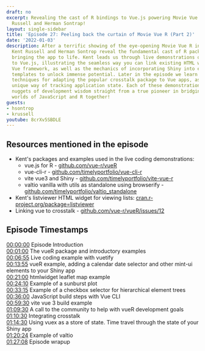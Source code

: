 ```yaml
---
draft: no
excerpt: Revealing the cast of R bindings to Vue.js powering Movie Vue R with Kent
  Russell and Herman Sontrap!
layout: single-sidebar
title: 'Episode 27: Peeling back the curtain of Movie Vue R (Part 2)'
date: '2022-01-03'
description: After a terrific showing of the eye-opening Movie Vue R in episode 26,
  Kent Russell and Herman Sontrop reveal the fundamental cast of R packages and workflows
  bringing the app to life. Kent leads us through live demonstrations of his R packages  binding
  to Vue.js, illustrating the seamless way you can link existing HTML widgets to the
  Vue framework, as well as the mechanics of incorporating Shiny into existing Vue
  templates to unlock immense potential. Later in the episode we learn revolutionary
  techniques for adapting the popular crosstalk package to Vue apps, as well as a
  unique way of tracking application state. Each of these demonstrations reveal many
  nuggets of development wisdom straight from a true pioneer in bridging the amazing
  worlds of JavaScript and R together!
guests:
- hsontrop
- krussell
youtube: 8crXv5SBDLE
---
```


## Resources mentioned in the episode

+ Kent's packages and examples used in the live coding demonstrations:
  + vue.js for R - [github.com/vue-r/vueR](https://github.com/vue-r/vueR)
  + vue-cli-r - [github.com/timelyportfolio/vue-cli-r](https://github.com/timelyportfolio/vue-cli-r)
  + vite vue3 and Shiny - [github.com/timelyportfolio/vite-vue-r](https://github.com/timelyportfolio/vite-vue-r)
  + valtio vanilla with utils as standalone using browserify - [github.com/timelyportfolio/valtio_standalone](https://github.com/timelyportfolio/valtio_standalone)
+ Kent's listviewer HTML widget for viewing lists: [cran.r-project.org/package=listviewer](https://cran.r-project.org/package=listviewer)
+ Linking vue to crosstalk - [github.com/vue-r/vueR/issues/12](https://github.com/vue-r/vueR/issues/12)

## Episode Timestamps

[00:00:00](https://youtube.com/watch?v=8crXv5SBDLE&t=0s) Episode Introduction </br>
[00:01:00](https://youtube.com/watch?v=8crXv5SBDLE&t=60s) The vueR package and introductory examples </br>
[00:06:55](https://youtube.com/watch?v=8crXv5SBDLE&t=415s) Live coding example with vuetify </br>
[00:13:55](https://youtube.com/watch?v=8crXv5SBDLE&t=835s) vueR example, adding a calendar date selector and other mint-ui elements to your Shiny app </br>
[00:21:00](https://youtube.com/watch?v=8crXv5SBDLE&t=1260s) htmlwidget leaflet map example </br>
[00:24:10](https://youtube.com/watch?v=8crXv5SBDLE&t=1450s) Example of a sunburst plot </br>
[00:33:15](https://youtube.com/watch?v=8crXv5SBDLE&t=1995s) Example of a checkbox selector for hierarchical element trees </br>
[00:36:00](https://youtube.com/watch?v=8crXv5SBDLE&t=2160s) JavaScript build steps with Vue CLI </br>
[00:59:30](https://youtube.com/watch?v=8crXv5SBDLE&t=3570s) vite vue 3 build example </br>
[01:09:30](https://youtube.com/watch?v=8crXv5SBDLE&t=4170s) A call to the community to help with vueR development goals </br>
[01:10:30](https://youtube.com/watch?v=8crXv5SBDLE&t=4230s) Integrating crosstalk </br>
[01:14:30](https://youtube.com/watch?v=8crXv5SBDLE&t=4470s) Using vuex as a store of state. Time travel through the state of your Shiny app </br>
[01:20:24](https://youtube.com/watch?v=8crXv5SBDLE&t=4824s) Example of valtio </br>
[01:27:08](https://youtube.com/watch?v=8crXv5SBDLE&t=5228s) Episode wrapup </br>
